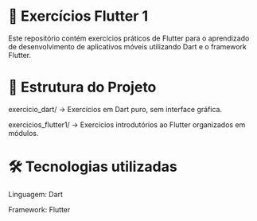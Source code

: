 # 📱 Exercícios Flutter 1
Este repositório contém exercícios práticos de Flutter para o aprendizado de desenvolvimento de aplicativos móveis utilizando Dart e o framework Flutter.

# 📂 Estrutura do Projeto
exercicio_dart/ → Exercícios em Dart puro, sem interface gráfica.

exercicios_flutter1/ → Exercícios introdutórios ao Flutter organizados em módulos.

# 🛠️ Tecnologias utilizadas
Linguagem: Dart

Framework: Flutter
